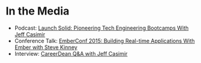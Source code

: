 # In the Media

* Podcast: [Launch Solid: Pioneering Tech Engineering Bootcamps With Jeff Casimir](http://www.launchsolid.com/ls-0054-pioneering-tech-engineering-bootcamps-jeff-casimir/)
* Conference Talk: [EmberConf 2015: Building Real-time Applications With Ember with Steve Kinney](https://www.youtube.com/watch?v=nfGORL8ebn8&list=PLE7tQUdRKcyacwiUPs0CjPYt6tJub4xXU&index=14)
* Interview: [CareerDean Q&A with Jeff Casimir](https://www.careerdean.com/ama/jeff-casimir)